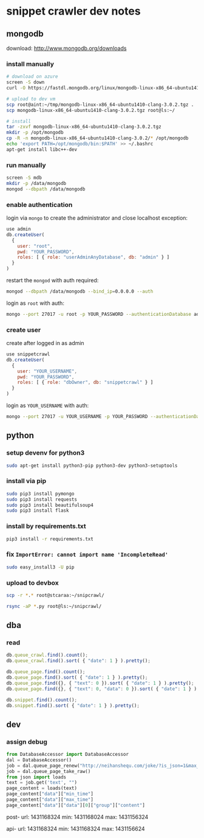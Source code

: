 # snippet crawler dev notes

## mongodb

download: http://www.mongodb.org/downloads

### install manually
```bash
# download on azure
screen -S down
curl -O https://fastdl.mongodb.org/linux/mongodb-linux-x86_64-ubuntu1410-clang-3.0.2.tgz

# upload to dev vm
scp root@aint:~/tmp/mongodb-linux-x86_64-ubuntu1410-clang-3.0.2.tgz .
scp mongodb-linux-x86_64-ubuntu1410-clang-3.0.2.tgz root@ls:~/

# install
tar -zxvf mongodb-linux-x86_64-ubuntu1410-clang-3.0.2.tgz
mkdir -p /opt/mongodb
cp -R -n mongodb-linux-x86_64-ubuntu1410-clang-3.0.2/* /opt/mongodb
echo 'export PATH=/opt/mongodb/bin:$PATH' >> ~/.bashrc
apt-get install libc++-dev
```

### run manually
```bash
screen -S mdb
mkdir -p /data/mongodb
mongod --dbpath /data/mongodb
```

### enable authentication
login via `mongo` to create the administrator and close localhost exception:
```javascript
use admin
db.createUser(
  {
    user: "root",
    pwd: "YOUR_PASSWORD",
    roles: [ { role: "userAdminAnyDatabase", db: "admin" } ]
  }
)
```

restart the `mongod` with auth required:
```bash
mongod --dbpath /data/mongodb --bind_ip=0.0.0.0 --auth
```

login as `root` with auth:
```bash
mongo --port 27017 -u root -p YOUR_PASSWORD --authenticationDatabase admin
```

### create user

create after logged in as admin
```javascript
use snippetcrawl
db.createUser(
  {
    user: "YOUR_USERNAME",
    pwd: "YOUR_PASSWORD",
    roles: [ { role: "dbOwner", db: "snippetcrawl" } ]
  }
)
```

login as `YOUR_USERNAME` with auth:
```bash
mongo --port 27017 -u YOUR_USERNAME -p YOUR_PASSWORD --authenticationDatabase snippetcrawl
```


## python

### setup devenv for python3

```bash
sudo apt-get install python3-pip python3-dev python3-setuptools
```

### install via pip
```bash
sudo pip3 install pymongo
sudo pip3 install requests
sudo pip3 install beautifulsoup4
sudo pip3 install flask
```

### install by requirements.txt 
```bash
pip3 install -r requirements.txt
```

### fix `ImportError: cannot import name 'IncompleteRead'` 
```bash
sudo easy_install3 -U pip
```

### upload to devbox
```bash
scp -r *.* root@stcaraa:~/snipcrawl/

rsync -aP *.py root@ls:~/snipcrawl/
```


## dba

### read

```javascript
db.queue_crawl.find().count();
db.queue_crawl.find().sort( { "date": 1 } ).pretty();

db.queue_page.find().count();
db.queue_page.find().sort( { "date": 1 } ).pretty();
db.queue_page.find({}, { "text": 0 }).sort( { "date": 1 } ).pretty();
db.queue_page.find({}, { "text": 0, "data": 0 }).sort( { "date": 1 } ).pretty();

db.snippet.find().count();
db.snippet.find().sort( { "date": 1 } ).pretty();
```


## dev

### assign debug

```python
from DatabaseAccessor import DatabaseAccessor
dal = DatabaseAccessor()
job = dal.queue_page_renew("http://neihanshequ.com/joke/?is_json=1&max_time=1431168324")
job = dal.queue_page_take_raw()
from json import loads
text = job.get('text', "")
page_content = loads(text)
page_content["data"]["min_time"]
page_content["data"]["max_time"]
page_content["data"]["data"][0]["group"]["content"]
```

post-
url: 1431168324
min: 1431168024
max: 1431156324

api-
url: 1431168324
min: 1431168324
max: 1431156624
